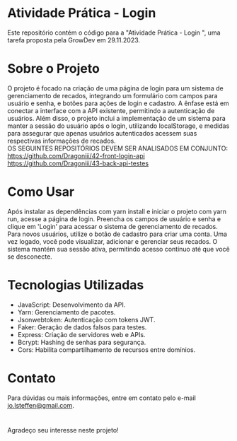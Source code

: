 # Atividade Prática - Login 
Este repositório contém o código para a "Atividade Prática - Login ", uma tarefa proposta pela GrowDev em 29.11.2023. 

# Sobre o Projeto
O projeto é focado na criação de uma página de login para um sistema de gerenciamento de recados, integrando um formulário com campos para usuário e senha, e botões para ações de login e cadastro. A ênfase está em conectar a interface com a API existente, permitindo a autenticação de usuários. Além disso, o projeto inclui a implementação de um sistema para manter a sessão do usuário após o login, utilizando localStorage, e medidas para assegurar que apenas usuários autenticados acessem suas respectivas informações de recados.
<br>
OS SEGUINTES REPOSITÓRIOS DEVEM SER ANALISADOS EM CONJUNTO:
<br>
https://github.com/Dragoniii/42-front-login-api
<br>
https://github.com/Dragoniii/43-back-api-testes

# Como Usar
Após instalar as dependências com yarn install e iniciar o projeto com yarn run, acesse a página de login. Preencha os campos de usuário e senha e clique em 'Login' para acessar o sistema de gerenciamento de recados. Para novos usuários, utilize o botão de cadastro para criar uma conta. Uma vez logado, você pode visualizar, adicionar e gerenciar seus recados. O sistema mantém sua sessão ativa, permitindo acesso contínuo até que você se desconecte.

# Tecnologias Utilizadas
- JavaScript: Desenvolvimento da API.
- Yarn: Gerenciamento de pacotes.
- Jsonwebtoken: Autenticação com tokens JWT.
- Faker: Geração de dados falsos para testes.
- Express: Criação de servidores web e APIs.
- Bcrypt: Hashing de senhas para segurança.
- Cors: Habilita compartilhamento de recursos entre domínios.

# Contato
Para dúvidas ou mais informações, entre em contato pelo e-mail jo.lsteffen@gmail.com.

# 
Agradeço seu interesse neste projeto!
